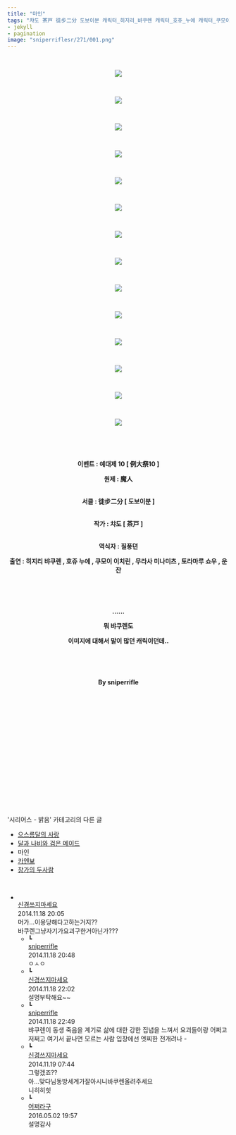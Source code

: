 ```yaml
---
title: "마인"
tags: "챠도 茶戸 徒步二分 도보이분 캐릭터_히지리_뱌쿠렌 캐릭터_호쥬_누에 캐릭터_쿠모이_이치린 캐릭터_무라사_미나미츠 캐릭터_토라마루_쇼우 캐릭터_운잔 이벤트_예대제_10 이벤트_例大祭10 시리어스_밝음"
- jekyll
- pagination
image: "sniperriflesr/271/001.png"
---
```

<div class="article">
<p style="TEXT-ALIGN: center"> </p>
<p style="TEXT-ALIGN: center"><img src="{{ site.nasurl }}/sniperriflesr/271/001.png"/></p>
<p style="TEXT-ALIGN: center"> </p>
<p style="TEXT-ALIGN: center"><img src="{{ site.nasurl }}/sniperriflesr/271/002.png"/></p>
<p style="TEXT-ALIGN: center"> </p>
<p style="TEXT-ALIGN: center"><img src="{{ site.nasurl }}/sniperriflesr/271/003.png"/></p>
<p style="TEXT-ALIGN: center"> </p>
<p style="TEXT-ALIGN: center"><img src="{{ site.nasurl }}/sniperriflesr/271/004.png"/></p>
<p style="TEXT-ALIGN: center"> </p>
<p style="TEXT-ALIGN: center"><img src="{{ site.nasurl }}/sniperriflesr/271/005.png"/></p>
<p style="TEXT-ALIGN: center"> </p>
<p style="TEXT-ALIGN: center"><img src="{{ site.nasurl }}/sniperriflesr/271/006.png"/></p>
<p style="TEXT-ALIGN: center"> </p>
<p style="TEXT-ALIGN: center"><img src="{{ site.nasurl }}/sniperriflesr/271/007.png"/></p>
<p style="TEXT-ALIGN: center"> </p>
<p style="TEXT-ALIGN: center"><img src="{{ site.nasurl }}/sniperriflesr/271/008.png"/></p>
<p style="TEXT-ALIGN: center"> </p>
<p style="TEXT-ALIGN: center"><img src="{{ site.nasurl }}/sniperriflesr/271/009.png"/></p>
<p style="TEXT-ALIGN: center"> </p>
<p style="TEXT-ALIGN: center"><img src="{{ site.nasurl }}/sniperriflesr/271/010.png"/></p>
<p style="TEXT-ALIGN: center"> </p>
<p style="TEXT-ALIGN: center"><img src="{{ site.nasurl }}/sniperriflesr/271/011.png"/></p>
<p style="TEXT-ALIGN: center"> </p>
<p style="TEXT-ALIGN: center"><img src="{{ site.nasurl }}/sniperriflesr/271/012.png"/></p>
<p style="TEXT-ALIGN: center"> </p>
<p style="TEXT-ALIGN: center"><img src="{{ site.nasurl }}/sniperriflesr/271/013.png"/></p>
<p style="TEXT-ALIGN: center"> </p>
<p style="TEXT-ALIGN: center"><img src="{{ site.nasurl }}/sniperriflesr/271/014.png"/></p>
<p style="TEXT-ALIGN: center"> </p>
<p style="TEXT-ALIGN: center"> </p>
<p style="TEXT-ALIGN: center"></p>
<p style="TEXT-ALIGN: center"><strong>이벤트 : 예대제 10 [ 例大祭10 ]</strong><br/><strong></strong></p>
<p style="TEXT-ALIGN: center"><strong>원제 : 魔人</strong></p>
<p style="TEXT-ALIGN: center"><strong></strong><br/><strong>서클 : 徒步二分 [ 도보이분 ]</strong></p>
<p style="TEXT-ALIGN: center"><br/><strong>작가 : 챠도 [ 茶戸 ]</strong></p>
<p style="TEXT-ALIGN: center"><br/><strong>역식자 : 질풍뎐</strong></p>
<p style="TEXT-ALIGN: center"></p>
<p style="TEXT-ALIGN: center"><strong>출연 : 히지리 뱌쿠렌 , 호쥬 누에 , 쿠모이 이치린 , 무라사 미나미츠 , 토라마루 쇼우 , 운잔</strong></p>
<p style="TEXT-ALIGN: center"><strong></strong> </p>
<p style="TEXT-ALIGN: center"><strong></strong> </p>
<p style="TEXT-ALIGN: center"><strong>......</strong></p>
<p style="TEXT-ALIGN: center"><strong>뭐 뱌쿠렌도</strong></p>
<p style="TEXT-ALIGN: center"><strong>이미지에 대해서 말이 많던 캐릭이던데..</strong></p>
<p style="TEXT-ALIGN: center"><strong></strong> </p>
<p style="TEXT-ALIGN: center"><strong></strong> </p>
<p style="TEXT-ALIGN: center"><strong>By sniperrifle</strong></p>
<p style="TEXT-ALIGN: center"><strong></strong> </p>
<p style="TEXT-ALIGN: center"><strong></strong> </p>
<p style="TEXT-ALIGN: center"><strong></strong> </p>
<p style="TEXT-ALIGN: center"><strong></strong> </p>
<p style="TEXT-ALIGN: center"><strong></strong> </p>
<p style="TEXT-ALIGN: center"> </p>
<p style="TEXT-ALIGN: center"> </p>
<p style="TEXT-ALIGN: center"> </p>
</div><br/>
<div class="another">
<p>'시리어스 - 밝음' 카테고리의 다른 글</p>
<ul>
<li><a href="/2014-12-01-sniperriflesr_284">으스름달의 사랑</a></li>
<li><a href="/2014-11-27-sniperriflesr_281">달과 나비와 검은 메이드</a></li>
<li>마인</li>
<li><a href="/2014-11-18-sniperriflesr_270">카엔뵤</a></li>
<li><a href="/2014-10-31-sniperriflesr_254">창가의 두사람</a></li>
</ul>
</div><br/>
<div class="comment" id="commentListBlock_271" style="display:block"><ul><li class="firstCmt"><div class="opinionListMenu">
<div class="icon"><img alt="" class="myicon" src="http://i1.daumcdn.net/pimg/blog/p_img/mycon/basic_2.gif"/></div>
<div class="fl">
<a class="bold" href="http://blog.daum.net/ghcjf1001" target="_blank">신경쓰지마세요 </a>
<div style="width: 1px; height: 1px; overflow: hidden; visibility: hidden; border:1px solid red">
<span id="uname388" style="display:none;">신경쓰지마세요</span>
<span id="pwd388" style="display:none;"></span>
<span id="emailblog388" name="http://blog.daum.net/ghcjf1001" style="display:none;"></span>
<span id="open388" style="display:none">Y</span>
</div>
</div>
<div class="sDateTime">2014.11.18 20:05</div>
</div>
<div class="cont" id="Text388">머가...이용당해다고하는거지??<br/>
바쿠렌그냥자기가요괴구한거아닌가???</div>
<div class="contReArea" id="inWrite388" style="display:none;"></div>
<ul><li class="secondCmt"><div class="opinionListMenuRe" id="parent_388">
<div class="reIcon">┗</div>
<div class="icon"><img alt="" class="myicon" src="http://cfile217.uf.daum.net/M21x21/23254B425446251B1045FF"/></div>
<div class="fl">
<a class="bold" href="http://blog.daum.net/sniperriflesr" target="_blank">sniperrifle </a>
<div style="width: 1px; height: 1px; overflow: hidden; visibility: hidden; border:1px solid red">
<span id="uname390" style="display:none;">sniperrifle</span>
<span id="pwd390" style="display:none;"></span>
<span id="emailblog390" name="http://blog.daum.net/sniperriflesr" style="display:none;"></span>
<span id="open390" style="display:none">Y</span>
</div>
</div>
<div class="sDateTime">2014.11.18 20:48</div>
</div>
<div class="contRe" id="Text390">ㅇㅅㅇ</div>
<div class="contReReArea" id="inWrite390" style="display:none;"></div>
</li><li class="secondCmt"><div class="opinionListMenuRe" id="parent_388">
<div class="reIcon">┗</div>
<div class="icon"><img alt="" class="myicon" src="http://i1.daumcdn.net/pimg/blog/p_img/mycon/basic_2.gif"/></div>
<div class="fl">
<a class="bold" href="http://blog.daum.net/ghcjf1001" target="_blank">신경쓰지마세요 </a>
<div style="width: 1px; height: 1px; overflow: hidden; visibility: hidden; border:1px solid red">
<span id="uname392" style="display:none;">신경쓰지마세요</span>
<span id="pwd392" style="display:none;"></span>
<span id="emailblog392" name="http://blog.daum.net/ghcjf1001" style="display:none;"></span>
<span id="open392" style="display:none">Y</span>
</div>
</div>
<div class="sDateTime">2014.11.18 22:02</div>
</div>
<div class="contRe" id="Text392">설명부탁해요~~</div>
<div class="contReReArea" id="inWrite392" style="display:none;"></div>
</li><li class="secondCmt"><div class="opinionListMenuRe" id="parent_388">
<div class="reIcon">┗</div>
<div class="icon"><img alt="" class="myicon" src="http://cfile217.uf.daum.net/M21x21/23254B425446251B1045FF"/></div>
<div class="fl">
<a class="bold" href="http://blog.daum.net/sniperriflesr" target="_blank">sniperrifle </a>
<div style="width: 1px; height: 1px; overflow: hidden; visibility: hidden; border:1px solid red">
<span id="uname393" style="display:none;">sniperrifle</span>
<span id="pwd393" style="display:none;"></span>
<span id="emailblog393" name="http://blog.daum.net/sniperriflesr" style="display:none;"></span>
<span id="open393" style="display:none">Y</span>
</div>
</div>
<div class="sDateTime">2014.11.18 22:49</div>
</div>
<div class="contRe" id="Text393">뱌쿠렌이 동생 죽음을 계기로 삶에 대한 강한 집념을 느껴서 요괴들이랑 어쩌고저쩌고 여기서 끝나면 모르는 사람 입장에선 엣찌한 전개려나 -</div>
<div class="contReReArea" id="inWrite393" style="display:none;"></div>
</li><li class="secondCmt"><div class="opinionListMenuRe" id="parent_388">
<div class="reIcon">┗</div>
<div class="icon"><img alt="" class="myicon" src="http://i1.daumcdn.net/pimg/blog/p_img/mycon/basic_2.gif"/></div>
<div class="fl">
<a class="bold" href="http://blog.daum.net/ghcjf1001" target="_blank">신경쓰지마세요 </a>
<div style="width: 1px; height: 1px; overflow: hidden; visibility: hidden; border:1px solid red">
<span id="uname394" style="display:none;">신경쓰지마세요</span>
<span id="pwd394" style="display:none;"></span>
<span id="emailblog394" name="http://blog.daum.net/ghcjf1001" style="display:none;"></span>
<span id="open394" style="display:none">Y</span>
</div>
</div>
<div class="sDateTime">2014.11.19 07:44</div>
</div>
<div class="contRe" id="Text394">그렇겠죠??<br/>
아...맞다님동방세계가잘아시니바쿠렌올려주세요<br/>
니히히힛</div>
<div class="contReReArea" id="inWrite394" style="display:none;"></div>
</li><li class="secondCmt"><div class="opinionListMenuRe" id="parent_388">
<div class="reIcon">┗</div>
<div class="icon"><img alt="" class="myicon" src="http://cfile236.uf.daum.net/M21x21/1735654A4F377597403189"/></div>
<div class="fl">
<a class="bold" href="http://blog.daum.net/hapi356" target="_blank">어쩌라구 </a>
<div style="width: 1px; height: 1px; overflow: hidden; visibility: hidden; border:1px solid red">
<span id="uname7340" style="display:none;">어쩌라구</span>
<span id="pwd7340" style="display:none;"></span>
<span id="emailblog7340" name="http://blog.daum.net/hapi356" style="display:none;"></span>
<span id="open7340" style="display:none">Y</span>
</div>
</div>
<div class="sDateTime">2016.05.02 19:57</div>
</div>
<div class="contRe" id="Text7340">설명감사</div>
<div class="contReReArea" id="inWrite7340" style="display:none;"></div>
</li></ul></li></ul>
</div><br/>

<br/>
<p id="refer"></p>
<br/>
